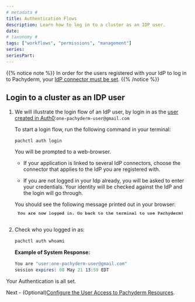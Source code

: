 ```yaml
---
# metadata # 
title: Authentication Flows
description: Learn how to log in to a cluster as an IDP user. 
date: 
# taxonomy #
tags: ["workflows", "permissions", "management"]
series:
seriesPart:
---
```


{{% notice note %}}
In order for the users registered with your IdP to log in to Pachyderm, your [IdP connector must be set](../idp-dex).
{{% /notice %}}

## Login to a cluster as an IDP user
1. We will illustrate the login flow of an IdP user, 
by login in as the [user created in Auth0](../idp-dex/#1-register-a-pachyderm-application-with-your-idp):`one-pachyderm-user@gmail.com`

      To start a login flow, run the following command in your terminal:

      ```s
      pachctl auth login
      ```

      You will be prompted to a web-browser. 

      - If your application is linked to several IdP connectors, 
      choose the connector that applies to the IdP you are registered with.

      - If you are not logged in your Idp already, you will be asked to enter your credentials. Your identity will be checked against the IdP and the login will go through.

      You should see the following message printed out in your browser:
      ![Login Success](../images/auth0-login-success.png)

1. Check who you logged in as:

      ```s
      pachctl auth whoami
      ```

      **Example of System Response:**

      ```s
      You are "user:one-pachyderm-user@gmail.com"
      session expires: 08 May 21 13:59 EDT
      ```

Your Authentication is all set. 

Next - (Optional)[Configure the User Access to Pachyderm Resources](../../authorization/role-binding).



